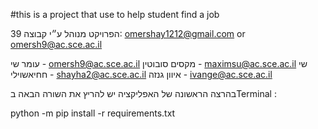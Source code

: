 #this is a project that use to help student find a job

הפרויקט מנוהל ע״י קבוצה 39: 
omershay1212@gmail.com or omersh9@ac.sce.ac.il

עומר שי - omersh9@ac.sce.ac.il
מקסים סובוטין - maximsu@ac.sce.ac.il
שי חחיאשוילי - shayha2@ac.sce.ac.il
איוון גנזה - ivange@ac.sce.ac.il

 בהרצה הראשונה של האפליקציה יש להריץ את השורה הבאה בTerminal :

python -m pip install -r requirements.txt
